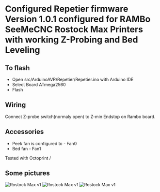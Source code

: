 # Configured Repetier firmware Version 1.0.1 configured for RAMBo SeeMeCNC Rostock Max Printers with working Z-Probing and Bed Leveling

## To flash
- Open src/ArduinoAVR/Repetier/Repetier.ino with Arduino IDE
- Select Board ATmega2560
- Flash
 
## Wiring 
Connect Z-probe switch(normaly open) to Z-min Endstop on Rambo board.

## Accessories 
* Peek fan is configured to - Fan0
* Bed fan - Fan1
 

Tested with Octoprint /

## Some pictures

![Rostock Max v1](https://i.imgur.com/TFRFk9V.jpg)
![Rostock Max v1](https://i.imgur.com/opx9GTK.jpg)
![Rostock Max v1](https://i.imgur.com/PiXJQiB.jpg)
